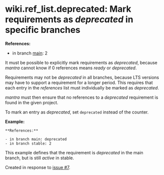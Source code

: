 # wiki.ref_list.deprecated: Mark requirements as *deprecated* in specific branches

**References:**

- in branch [main](https://github.com/mhatzl/mantra/tree/main): 2

It must be possible to explicitly mark requirements as *deprecated*,
because *mantra* cannot know if 0 references means *ready* or *deprecated*.

Requirements may not be *deprecated* in all branches, because LTS versions may have to support a requirement for a longer period.
This requires that each entry in the *references* list must individually be marked as *deprecated*.

*mantra* must then ensure that no references to a *deprecated* requirement is found in the given project. 

To mark an entry as *deprecated*, set `deprecated` instead of the counter.

**Example:**

```
**References:**

- in branch main: deprecated
- in branch stable: 2
```

This example defines that the requirement is *deprecated* in the main branch, but is still *active* in stable.

Created in response to [issue #7](https://github.com/mhatzl/mantra/issues/7).
